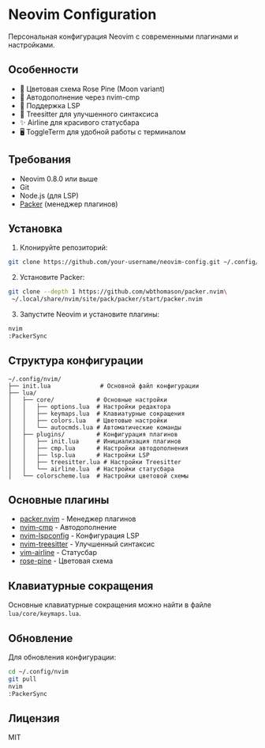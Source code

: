 # Neovim Configuration

Персональная конфигурация Neovim с современными плагинами и настройками.

## Особенности

- 🌙 Цветовая схема Rose Pine (Moon variant)
- 🚀 Автодополнение через nvim-cmp
- 📝 Поддержка LSP
- 🌳 Treesitter для улучшенного синтаксиса
- ✨ Airline для красивого статусбара
- 🖥️ ToggleTerm для удобной работы с терминалом

## Требования

- Neovim 0.8.0 или выше
- Git
- Node.js (для LSP)
- [Packer](https://github.com/wbthomason/packer.nvim) (менеджер плагинов)

## Установка

1. Клонируйте репозиторий:
```bash
git clone https://github.com/your-username/neovim-config.git ~/.config/nvim
```

2. Установите Packer:
```bash
git clone --depth 1 https://github.com/wbthomason/packer.nvim\
 ~/.local/share/nvim/site/pack/packer/start/packer.nvim
```

3. Запустите Neovim и установите плагины:
```bash
nvim
:PackerSync
```

## Структура конфигурации

```
~/.config/nvim/
├── init.lua              # Основной файл конфигурации
├── lua/
│   ├── core/            # Основные настройки
│   │   ├── options.lua  # Настройки редактора
│   │   ├── keymaps.lua  # Клавиатурные сокращения
│   │   ├── colors.lua   # Цветовые настройки
│   │   └── autocmds.lua # Автоматические команды
│   ├── plugins/         # Конфигурация плагинов
│   │   ├── init.lua     # Инициализация плагинов
│   │   ├── cmp.lua      # Настройки автодополнения
│   │   ├── lsp.lua      # Настройки LSP
│   │   ├── treesitter.lua # Настройки Treesitter
│   │   └── airline.lua  # Настройки статусбара
│   └── colorscheme.lua  # Настройки цветовой схемы
```

## Основные плагины

- [packer.nvim](https://github.com/wbthomason/packer.nvim) - Менеджер плагинов
- [nvim-cmp](https://github.com/hrsh7th/nvim-cmp) - Автодополнение
- [nvim-lspconfig](https://github.com/neovim/nvim-lspconfig) - Конфигурация LSP
- [nvim-treesitter](https://github.com/nvim-treesitter/nvim-treesitter) - Улучшенный синтаксис
- [vim-airline](https://github.com/vim-airline/vim-airline) - Статусбар
- [rose-pine](https://github.com/rose-pine/neovim) - Цветовая схема

## Клавиатурные сокращения

Основные клавиатурные сокращения можно найти в файле `lua/core/keymaps.lua`.

## Обновление

Для обновления конфигурации:

```bash
cd ~/.config/nvim
git pull
nvim
:PackerSync
```

## Лицензия

MIT 